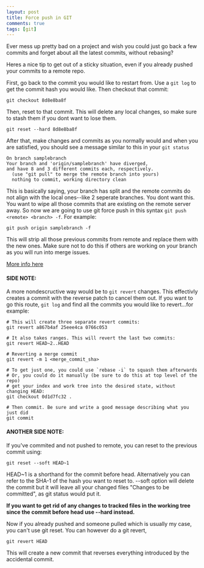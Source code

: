 ```yaml
---
layout: post
title: Force push in GIT
comments: true
tags: [git]
---
```


Ever mess up pretty bad on a project and wish you could just go back a few commits and
forget about all the latest commits, without rebasing?

Heres a nice tip to get out of a sticky situation, even if you already pushed your commits
to a remote repo.

First, go back to the commit you would like to restart from. Use a `git log` to get the
commit hash you would like. Then checkout that commit:

```
git checkout 8d8e8ba8f
```

Then, reset to that commit. This will delete any local changes, so make sure to stash them
if you dont want to lose them.

```
git reset --hard 8d8e8ba8f
```

After that, make changes and commits as you normally would and when you are satisfied, you
should see a message similar to this in your `git status`

```
On branch samplebranch
Your branch and 'origin/samplebranch' have diverged,
and have 8 and 3 different commits each, respectively.
  (use "git pull" to merge the remote branch into yours)
  nothing to commit, working directory clean
```

This is basically saying, your branch has split and the remote commits do not align with the
local ones--like 2 seperate branches. You dont want this. You want to wipe all those commits
that are existing on the remote server away. So now we are going to use git force push in
this syntax `git push <remote> <branch> -f`. For example:

```
git push origin samplebranch -f
```

This will strip all those previous commits from remote and replace them with the new ones.
Make sure not to do this if others are working on your branch as you will run into merge
issues.

[More info here](http://stackoverflow.com/questions/10510462/force-git-push-to-overwrite-remote-files)

#### SIDE NOTE:

A more nondescructive way would be to `git revert` changes. This effectivly creates a commit
with the reverse patch to cancel them out. If you want to go this route, `git log` and find
all the commits you would like to revert...for example:

```
# This will create three separate revert commits:
git revert a867b4af 25eee4ca 0766c053

# It also takes ranges. This will revert the last two commits:
git revert HEAD~2..HEAD

# Reverting a merge commit
git revert -m 1 <merge_commit_sha>

# To get just one, you could use `rebase -i` to squash them afterwards
# Or, you could do it manually (be sure to do this at top level of the repo)
# get your index and work tree into the desired state, without changing HEAD:
git checkout 0d1d7fc32 .

# Then commit. Be sure and write a good message describing what you just did
git commit
```

#### ANOTHER SIDE NOTE:

If you've commited and not pushed to remote, you can reset to the previous
commit using:

```
git reset --soft HEAD~1
```

HEAD~1 is a shorthand for the commit before head. Alternatively you can refer to
the SHA-1 of the hash you want to reset to. --soft option will delete the commit
but it will leave all your changed files "Changes to be committed", as git
status would put it.

**If you want to get rid of any changes to tracked files in the working tree since
the commit before head use --hard instead.**

Now if you already pushed and someone pulled which is usually my case, you can't
use git reset. You can however do a git revert,

```
git revert HEAD
```

This will create a new commit that reverses everything introduced by the
accidental commit.

